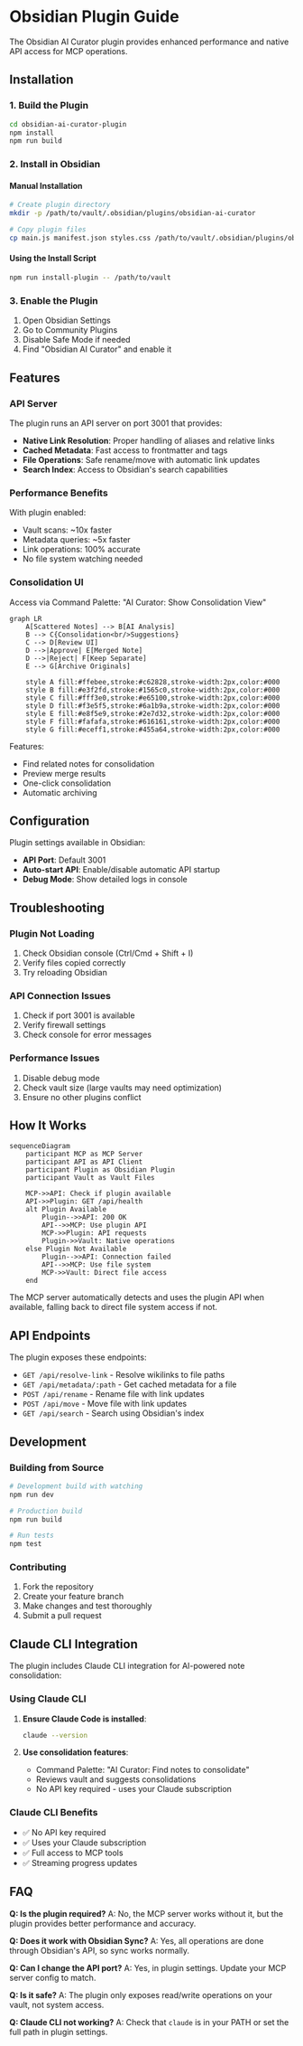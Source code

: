 # Obsidian Plugin Guide

The Obsidian AI Curator plugin provides enhanced performance and native API access for MCP operations.

## Installation

### 1. Build the Plugin

```bash
cd obsidian-ai-curator-plugin
npm install
npm run build
```

### 2. Install in Obsidian

#### Manual Installation
```bash
# Create plugin directory
mkdir -p /path/to/vault/.obsidian/plugins/obsidian-ai-curator

# Copy plugin files
cp main.js manifest.json styles.css /path/to/vault/.obsidian/plugins/obsidian-ai-curator/
```

#### Using the Install Script
```bash
npm run install-plugin -- /path/to/vault
```

### 3. Enable the Plugin

1. Open Obsidian Settings
2. Go to Community Plugins
3. Disable Safe Mode if needed
4. Find "Obsidian AI Curator" and enable it

## Features

### API Server

The plugin runs an API server on port 3001 that provides:

- **Native Link Resolution**: Proper handling of aliases and relative links
- **Cached Metadata**: Fast access to frontmatter and tags
- **File Operations**: Safe rename/move with automatic link updates
- **Search Index**: Access to Obsidian's search capabilities

### Performance Benefits

With plugin enabled:
- Vault scans: ~10x faster
- Metadata queries: ~5x faster  
- Link operations: 100% accurate
- No file system watching needed

### Consolidation UI

Access via Command Palette: "AI Curator: Show Consolidation View"

```mermaid
graph LR
    A[Scattered Notes] --> B[AI Analysis]
    B --> C{Consolidation<br/>Suggestions}
    C --> D[Review UI]
    D -->|Approve| E[Merged Note]
    D -->|Reject| F[Keep Separate]
    E --> G[Archive Originals]
    
    style A fill:#ffebee,stroke:#c62828,stroke-width:2px,color:#000
    style B fill:#e3f2fd,stroke:#1565c0,stroke-width:2px,color:#000
    style C fill:#fff3e0,stroke:#e65100,stroke-width:2px,color:#000
    style D fill:#f3e5f5,stroke:#6a1b9a,stroke-width:2px,color:#000
    style E fill:#e8f5e9,stroke:#2e7d32,stroke-width:2px,color:#000
    style F fill:#fafafa,stroke:#616161,stroke-width:2px,color:#000
    style G fill:#eceff1,stroke:#455a64,stroke-width:2px,color:#000
```

Features:
- Find related notes for consolidation
- Preview merge results
- One-click consolidation
- Automatic archiving

## Configuration

Plugin settings available in Obsidian:

- **API Port**: Default 3001
- **Auto-start API**: Enable/disable automatic API startup
- **Debug Mode**: Show detailed logs in console

## Troubleshooting

### Plugin Not Loading

1. Check Obsidian console (Ctrl/Cmd + Shift + I)
2. Verify files copied correctly
3. Try reloading Obsidian

### API Connection Issues

1. Check if port 3001 is available
2. Verify firewall settings
3. Check console for error messages

### Performance Issues

1. Disable debug mode
2. Check vault size (large vaults may need optimization)
3. Ensure no other plugins conflict

## How It Works

```mermaid
sequenceDiagram
    participant MCP as MCP Server
    participant API as API Client
    participant Plugin as Obsidian Plugin
    participant Vault as Vault Files
    
    MCP->>API: Check if plugin available
    API->>Plugin: GET /api/health
    alt Plugin Available
        Plugin-->>API: 200 OK
        API-->>MCP: Use plugin API
        MCP->>Plugin: API requests
        Plugin->>Vault: Native operations
    else Plugin Not Available
        Plugin-->>API: Connection failed
        API-->>MCP: Use file system
        MCP->>Vault: Direct file access
    end
```

The MCP server automatically detects and uses the plugin API when available, falling back to direct file system access if not.

## API Endpoints

The plugin exposes these endpoints:

- `GET /api/resolve-link` - Resolve wikilinks to file paths
- `GET /api/metadata/:path` - Get cached metadata for a file
- `POST /api/rename` - Rename file with link updates
- `POST /api/move` - Move file with link updates
- `GET /api/search` - Search using Obsidian's index

## Development

### Building from Source

```bash
# Development build with watching
npm run dev

# Production build
npm run build

# Run tests
npm test
```

### Contributing

1. Fork the repository
2. Create your feature branch
3. Make changes and test thoroughly
4. Submit a pull request

## Claude CLI Integration

The plugin includes Claude CLI integration for AI-powered note consolidation:

### Using Claude CLI
1. **Ensure Claude Code is installed**:
   ```bash
   claude --version
   ```

2. **Use consolidation features**:
   - Command Palette: "AI Curator: Find notes to consolidate"
   - Reviews vault and suggests consolidations
   - No API key required - uses your Claude subscription

### Claude CLI Benefits
- ✅ No API key required
- ✅ Uses your Claude subscription
- ✅ Full access to MCP tools
- ✅ Streaming progress updates

## FAQ

**Q: Is the plugin required?**
A: No, the MCP server works without it, but the plugin provides better performance and accuracy.

**Q: Does it work with Obsidian Sync?**
A: Yes, all operations are done through Obsidian's API, so sync works normally.

**Q: Can I change the API port?**
A: Yes, in plugin settings. Update your MCP server config to match.

**Q: Is it safe?**
A: The plugin only exposes read/write operations on your vault, not system access.

**Q: Claude CLI not working?**
A: Check that `claude` is in your PATH or set the full path in plugin settings.
